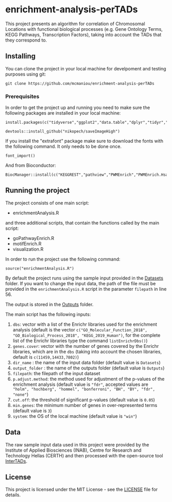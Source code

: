 # enrichment-analysis-perTADs

This project presents an algorithm for correlation of Chromosomal Locations with functional biological processes (e.g. Gene Ontology Terms, KEGG Pathways, Transcription Factors), taking into account the TADs that they correspond to. 

## Installing

You can clone the project in your local machine for develpoment and testing purposes using git:

```
git clone https://github.com/mcmaniou/enrichment-analysis-perTADs
```

### Prerequisites

In order to get the project up and running you need to make sure the following packages are installed in your local machine:

```
install.packages(c("tidyverse","ggplot2","data.table","dplyr","tidyr","ggseqlogo","seqinr","httr","jsonlite","xml2","enrichR","stats","purrr","igraph","ggraph","hrbrthemes","extrafont","gridExtra","ggpubr"))

devtools::install_github("nikopech/saveImageHigh")
```

If you install the "extrafont" package make sure to download the fonts with the following command. It only needs to be done once.

```
font_import() 
```

And from Bioconductor:

```
BiocManager::install(c("KEGGREST","pathview","PWMEnrich","PWMEnrich.Hsapiens.background"))
```

## Running the project 

The project consists of one main script:

- enrichmentAnalysis.R

and three additional scripts, that contain the functions called by the main script:

- goPathwayEnrich.R
- motifEnrich.R
- visualization.R

In order to run the project use the following command:

```
source("enrichmentAnalysis.R")
```

By default the project runs using the sample input provided in the [Datasets](Datasets) folder. If you want to change the input data, the path of the file must be provided in the ```enrichmentAnalysis.R``` script in the parameter ```filepath``` in line 56.

The output is stored in the [Outputs](Outputs) folder.

The main script has the following inputs: 
1. ```dbs```: vector with a list of the Enrichr libraries used for the enrichment analysis (default is the vector ```c("GO_Molecular_Function_2018", "GO_Biological_Process_2018", "KEGG_2019_Human")```, for the complete list of the Enrichr libraries type the command ```listEnrichrDbs()```) 
2. ```genes.cover```: vector with the number of genes covered by the Enrichr libraries, which are in the ```dbs``` (taking into account the chosen libraries, default is ```c(11459,14433,7802)```) 
3. ```dir_name``` : the name of the input data folder (default value is ```Datasets```)
4. ```output_folder``` : the name of the outputs folder (default value is ```Outputs```)
5. ```filepath```: the filepath of the input dataset
6. ```p.adjust.method```: the method used for adjustment of the p-values of the enrichment analysis (default value is ```"fdr"```, accepted values are ``` "holm", "hochberg", "hommel", "bonferroni", "BH", "BY", "fdr", "none"```)
7. ```cut.off```: the threshold of significant p-values (default value is ```0.05```)
8. ```min.genes```: the minimum number of genes in over-represented terms (default value is ```3```)
9. ```system```: the OS of the local machine (default value is ```"win"```)

## Data

The raw sample input data used in this project were provided by the Institute of Applied Biosciences (INAB), 
Centre for Research and Technology Hellas (CERTH) and then processed with the open-source tool [InterTADs](https://github.com/nikopech/InterTADs). 

## License

This project is licensed under the MIT License - see the [LICENSE](LICENSE) file for details.


